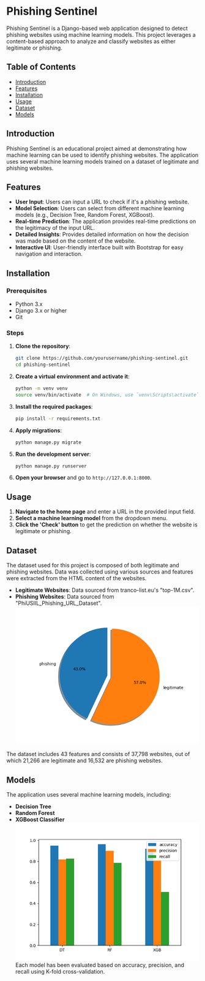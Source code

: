 # Phishing Sentinel

Phishing Sentinel is a Django-based web application designed to detect phishing websites using machine learning models. This project leverages a content-based approach to analyze and classify websites as either legitimate or phishing.

## Table of Contents

- [Introduction](#introduction)
- [Features](#features)
- [Installation](#installation)
- [Usage](#usage)
- [Dataset](#dataset)
- [Models](#models)

## Introduction

Phishing Sentinel is an educational project aimed at demonstrating how machine learning can be used to identify phishing websites. The application uses several machine learning models trained on a dataset of legitimate and phishing websites.

## Features

- **User Input**: Users can input a URL to check if it's a phishing website.
- **Model Selection**: Users can select from different machine learning models (e.g., Decision Tree, Random Forest, XGBoost).
- **Real-time Prediction**: The application provides real-time predictions on the legitimacy of the input URL.
- **Detailed Insights**: Provides detailed information on how the decision was made based on the content of the website.
- **Interactive UI**: User-friendly interface built with Bootstrap for easy navigation and interaction.

## Installation

### Prerequisites

- Python 3.x
- Django 3.x or higher
- Git

### Steps

1. **Clone the repository**:

    ```sh
    git clone https://github.com/yourusername/phishing-sentinel.git
    cd phishing-sentinel
    ```

2. **Create a virtual environment and activate it**:

    ```sh
    python -m venv venv
    source venv/bin/activate  # On Windows, use `venv\Scripts\activate`
    ```

3. **Install the required packages**:

    ```sh
    pip install -r requirements.txt
    ```

4. **Apply migrations**:

    ```sh
    python manage.py migrate
    ```

5. **Run the development server**:

    ```sh
    python manage.py runserver
    ```

6. **Open your browser** and go to `http://127.0.0.1:8000`.

## Usage

1. **Navigate to the home page** and enter a URL in the provided input field.
2. **Select a machine learning model** from the dropdown menu.
3. **Click the 'Check' button** to get the prediction on whether the website is legitimate or phishing.

## Dataset

The dataset used for this project is composed of both legitimate and phishing websites. Data was collected using various sources and features were extracted from the HTML content of the websites.

- **Legitimate Websites**: Data sourced from tranco-list.eu's "top-1M.csv".
- **Phishing Websites**: Data sourced from "PhiUSIIL_Phishing_URL_Dataset".
 ![Dataset](content_based/static/pie_chart.png)

The dataset includes 43 features and consists of 37,798 websites, out of which 21,266 are legitimate and 16,532 are phishing websites.

## Models

The application uses several machine learning models, including:

- **Decision Tree**
- **Random Forest**
- **XGBoost Classifier**
 ![Models](content_based/static/models.png)
Each model has been evaluated based on accuracy, precision, and recall using K-fold cross-validation.

